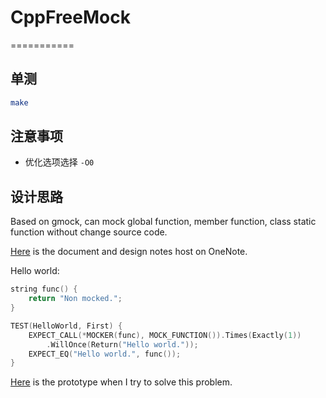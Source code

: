 # CppFreeMock

===========

## 单测

```bash
make
```

## 注意事项

* 优化选项选择 `-O0`

## 设计思路

Based on gmock, can mock global function, member function, class static function without change source code.

[Here](https://onedrive.live.com/redir.aspx?cid=4c6fdc828365b80e&page=view&resid=4C6FDC828365B80E!28191&parId=4C6FDC828365B80E!28141&authkey=!AtpjZailG7DIcVg&Bpub=SDX.SkyDrive&Bsrc=Share) is the document and design notes host on OneNote.

Hello world:

```cpp
string func() {
    return "Non mocked.";
}

TEST(HelloWorld, First) {
    EXPECT_CALL(*MOCKER(func), MOCK_FUNCTION()).Times(Exactly(1))
        .WillOnce(Return("Hello world."));
    EXPECT_EQ("Hello world.", func());
}
```

[Here](https://github.com/gzc9047/cpp_non_virtual_mock) is the prototype when I try to solve this problem.

